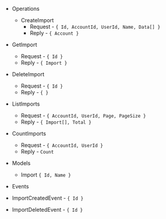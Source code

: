 - Operations
  - CreateImport
    - Request - `{ Id, AccountId, UserId, Name, Data[] }`
    - Reply - `{ Account }`
 - GetImport
    - Request - `{ Id }`
    - Reply - `{ Import }`
 - DeleteImport
    - Request - `{ Id }`
    - Reply - `{ }`
 - ListImports
    - Request - `{ AccountId, UserId, Page, PageSize }`
    - Reply - `{ Import[], Total }`
 - CountImports
    - Request - `{ AccountId, UserId }`
    - Reply - `Count`
 
- Models
  - Import `{ Id, Name }`
    
- Events
 - ImportCreatedEvent - `{ Id }`
 - ImportDeletedEvent - `{ Id }`
